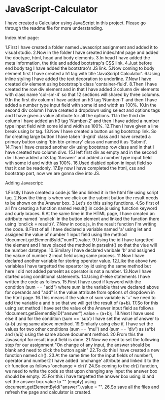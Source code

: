 # JavaScript-Calculator
I have created a Calculator using JavaScript in this project. Please go through the readme file for more understanding.


Index.html page:

1.First I have created a folder named Javascript assignment and added it to visual studio.
2.Now in the folder I have created index.html page and added the doctype, html, head and body elements.
3.In head I have added the meta information, the title and added bootstrap's CSS link.
4.Just before end body tag I have added the bootstrao's JS link.
5.Now coming to body element first I have created a h1 tag with title 'JavaScript Calculator'.
6.Using inline styling I have added the text decoration to underline.
7.Now I have created div element using bootstrap's class 'container-fluid'.
8.Then I have created the row div element and in that I have added 3 column div elements with class name 'col-sm-4' so that 12 sections will shared by three columns.
9.In the first div column I have added an h3 tag 'Number-1' and then I have added a number type input field with some id and width as 100%.
10.In the second div column I have created a dropdown using select and options tags and I have given a value attribute for all the options.
11.In the third div column I have added an h3 tag 'Number-2' and then I have added a number type input field with some id and width as 100%.
12.Then I have given a line break using br tag.
13.Now I have created a button using bootstrap link. So for creating large button I have taken 'd-grid' class and I have created a primary button using 'btn btn-primary' class
   and named it as 'Submit'.
14.Then I have created another div using bootstrap row class and in that I have created two column divs.
15.I left first div as empty and in the second div I have added a h3 tag 'Answer:' and added a number type input field with some id and width as 100%.
16.Used diabled option in input field so that it can be readonly.
17.By now I have completed the html, css and bootstrap part, now we are gonna dive into JS.


Adding Javascript:

1.Firstly I have created a code.js file and linked it in the html file using script tag.
2.Now the thing is when we click on the submit button the result needs to be shown on the Answer box.
3.Let's do this using functions.
4.So first of all I'm creating a function named result() in code.js using function keyword and curly braces.
6.At the same time in the HTML page, I have created an attribute named 'onclick' in the button element and linked the function there using 'onclick = result()'.
7.Now in code.js, in the result function I'm writing the code.
8.First of all I have declared a variable named 'a' using let and assigned the value of number 1 input field using the method 'document.getElementById("num1").value.
9.Using the id I have targetted the element and I have placed the method in parseInt() so that the vlue will be number datatype.
10.Similary I have declared varibale 'b' and assigned the vakue of number 2 inout field using same process.
11.Now I have declared another variable for storing operator value.
12.Like the above two variablea I have targetted the opeartor by id using the same method but here I did not added parseInt as operator is not a number.
13.Now I have started using conditional statements.
14.Using if-else statements I have written the code as follows.
15.First I have used if keyword with the condition (sum == "add") where sum is the variable that we declared above for operands and "add" is the value attribute from options
   of dropdown in the html page.
16.This means if the value of sum variable is '+' we need to add the variable a and b so that we will get the result of (a+b).
17.So for this using set method I have set the value of the Answer input field as follows 'document.getElementByID("answer").value = (a+b);.
18.Next I have used else if and for the condition (sum == 'sub') I have set the value of answer to (a-b) using same above menthod.
19.Simliarly using else if, I have set the values for two other conditions (sum == 'mul') and (sum == 'div') as (a*b) and (a/b) using the same above document method.
20.From this the Javascript for result input field is done.
21.Now we need to set the following step for our assignment "On change of any input, the answer should be blank and need to click the button again"
22.To do this I have created a new function named clr().
23.At the same time for the input fields of number1, operator and number2 I have added 'onchange' attribute and linked it to the clr function as follows 'onchange = clr()'
24.So coming to the clr() function, we need to write the code so that upon changing any input the answer box should be empty.
25.For this i have targetted the answer box using id and set the answer box value to "" (empty) using document.getElementById("answer").value = "".
26.So save all the files and refresh the page and calculator is created.
